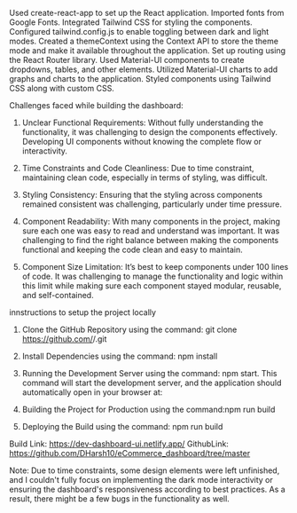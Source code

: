 Used create-react-app to set up the React application.
Imported fonts from Google Fonts.
Integrated Tailwind CSS for styling the components.
Configured tailwind.config.js to enable toggling between dark and light modes.
Created a themeContext using the Context API to store the theme mode and make it available throughout the application.
Set up routing using the React Router library.
Used Material-UI components to create dropdowns, tables, and other elements.
Utilized Material-UI charts to add graphs and charts to the application.
Styled components using Tailwind CSS along with custom CSS.


Challenges faced while building the dashboard:
1. Unclear Functional Requirements: Without fully understanding the functionality, it was challenging to design the components effectively. Developing UI components without knowing the complete flow or interactivity.

2. Time Constraints and Code Cleanliness: Due to time constraint, maintaining clean code, especially in terms of styling, was difficult. 

3. Styling Consistency: Ensuring that the styling across components remained consistent was challenging, particularly under time pressure. 

4. Component Readability: With many components in the project, making sure each one was easy to read and understand was important. It was challenging to find the right balance between making the components functional and keeping the code clean and easy to maintain.

5. Component Size Limitation: It’s best to keep components under 100 lines of code. It was challenging to manage the functionality and logic within this limit while making sure each component stayed modular, reusable, and self-contained.


innstructions to  setup the project locally
1. Clone the GitHub Repository
    using the command: git clone https://github.com/<username>/<repository>.git

2. Install Dependencies
using the command: npm install

3. Running the Development Server
   using the command: npm start. This command will start the development server, and the application should automatically open in your browser at:

4. Building the Project for Production
   using the command:npm run build

5. Deploying the Build
using the command: npm run build


Build Link: https://dev-dashboard-ui.netlify.app/
GithubLink: https://github.com/DHarsh10/eCommerce_dashboard/tree/master

Note: Due to time constraints, some design elements were left unfinished, and I couldn't fully focus on implementing the dark mode interactivity or ensuring the dashboard's responsiveness according to best practices. As a result, there might be a few bugs in the functionality as well.